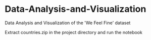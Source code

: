 # Data-Analysis-and-Visualization
Data Analysis and Visualization of the 'We Feel Fine' dataset 

Extract countries.zip in the project directory and run the notebook

